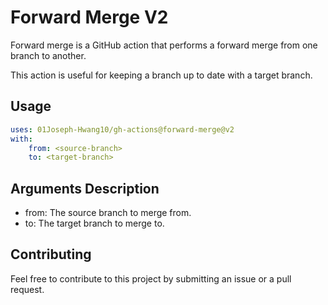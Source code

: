 # Forward Merge V2

Forward merge is a GitHub action that performs a forward merge from one branch to another.

This action is useful for keeping a branch up to date with a target branch.

## Usage

```yaml
uses: 01Joseph-Hwang10/gh-actions@forward-merge@v2
with:
    from: <source-branch>
    to: <target-branch>
```

## Arguments Description

- from: The source branch to merge from.
- to: The target branch to merge to.

## Contributing

Feel free to contribute to this project by submitting an issue or a pull request.
